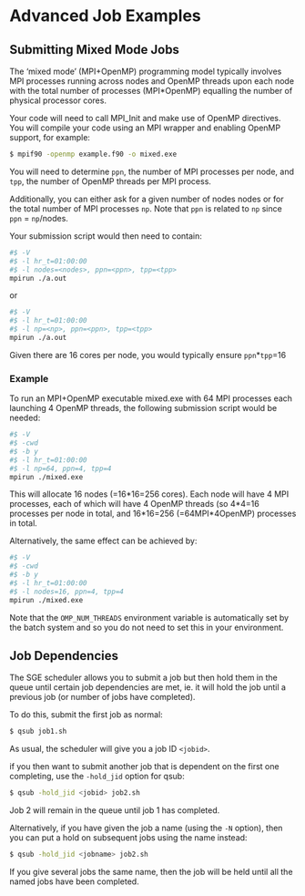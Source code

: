 # Advanced Job Examples

## Submitting Mixed Mode Jobs
The ‘mixed mode’ (MPI+OpenMP) programming model typically involves MPI processes running across nodes and OpenMP threads upon each node with the total number of processes (MPI*OpenMP) equalling the number of physical processor cores.

Your code will need to call MPI_Init and make use of OpenMP directives. You will compile your code using an MPI wrapper and enabling OpenMP support, for example:

```bash
$ mpif90 -openmp example.f90 -o mixed.exe
```

You will need to determine `ppn`, the number of MPI processes per node, and `tpp`, the number of OpenMP threads per MPI process.

Additionally, you can either ask for a given number of nodes nodes or for the total number of MPI processes `np`. Note that `ppn` is related to `np` since `ppn` = `np`/nodes.

Your submission script would then need to contain:

```bash
#$ -V 
#$ -l hr_t=01:00:00 
#$ -l nodes=<nodes>, ppn=<ppn>, tpp=<tpp>
mpirun ./a.out
```
or

```bash
#$ -V
#$ -l hr_t=01:00:00 
#$ -l np=<np>, ppn=<ppn>, tpp=<tpp> 
mpirun ./a.out
```
Given there are 16 cores per node, you would typically ensure `ppn`*`tpp`=16

### Example
To run an MPI+OpenMP executable mixed.exe with 64 MPI processes each launching 4 OpenMP threads, the following submission script would be needed:
```bash
#$ -V 
#$ -cwd 
#$ -b y 
#$ -l hr_t=01:00:00 
#$ -l np=64, ppn=4, tpp=4 
mpirun ./mixed.exe
```
This will allocate 16 nodes (=16*16=256 cores).
Each node will have 4 MPI processes, each of which will have 4 OpenMP threads (so 4\*4=16 processes per node in total, and 16\*16=256 (=64MPI\*4OpenMP) processes in total.

Alternatively, the same effect can be achieved by:
```bash
#$ -V 
#$ -cwd 
#$ -b y 
#$ -l hr_t=01:00:00 
#$ -l nodes=16, ppn=4, tpp=4 
mpirun ./mixed.exe
```
Note that the `OMP_NUM_THREADS` environment variable is automatically set by the batch system and so you do not need to set this in your environment.

## Job Dependencies
The SGE scheduler allows you to submit a job but then hold them in the queue until certain job dependencies are met, ie. it will hold the job until a previous job (or number of jobs have completed).

To do this, submit the first job as normal:

```bash
$ qsub job1.sh
```

As usual, the scheduler will give you a job ID `<jobid>`.

if you then want to submit another job that is dependent on the first one completing, use the `-hold_jid` option for qsub:

```bash
$ qsub -hold_jid <jobid> job2.sh
```

Job 2 will remain in the queue until job 1 has completed.

Alternatively, if you have given the job a name (using the `-N` option), then you can put a hold on subsequent jobs using the name instead:

```bash
$ qsub -hold_jid <jobname> job2.sh
```

If you give several jobs the same name, then the job will be held until all the named jobs have been completed.
